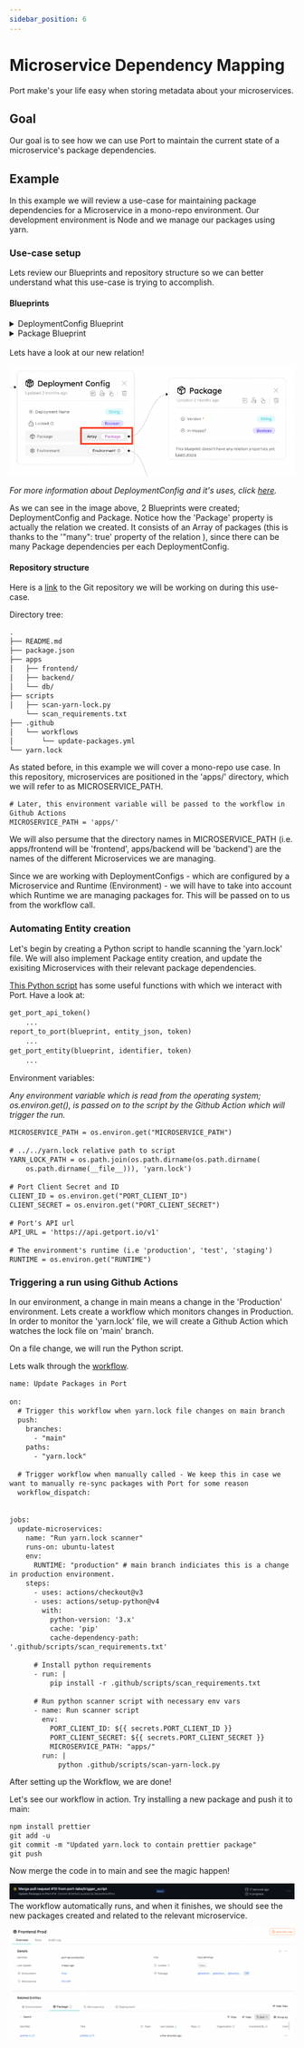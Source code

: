 ```yaml
---
sidebar_position: 6
---
```


# Microservice Dependency Mapping

Port make's your life easy when storing metadata about your microservices.

## Goal

Our goal is to see how we can use Port to maintain the current state of a microservice's package dependencies.

## Example

In this example we will review a use-case for maintaining package dependencies for a Microservice in a mono-repo environment.
Our development environment is Node and we manage our packages using yarn.

### Use-case setup

Lets review our Blueprints and repository structure so we can better understand what this use-case is trying to accomplish.

#### Blueprints

<details>
<summary>DeploymentConfig Blueprint</summary>

_Please notice the 'relations' seciton at the bottom of the Blueprint_

```json showLineNumbers
{
  "identifier": "DeploymentConfig",
  "title": "Deployment Config",
  "icon": "Service",
  "schema": {
    "properties": {
      "locked": {
        "type": "boolean",
        "title": "Locked",
        "default": false,
        "description": "Are deployments currently allowed for this configuration",
        "icon": "Lock"
      },
      "deploymentName": {
        "type": "string",
        "title": "Deployment Name"
      }
    },
    "required": []
  },
  "mirrorProperties": {},
  "formulaProperties": {},
  "relations": {
    "at": {
      "title": "Environment",
      "target": "environment",
      "required": false,
      "many": false
    },
    "package": {
      "title": "Package",
      "target": "Package",
      "required": false,
      "many": true
    }
  }
}
```

</details>

<details>
<summary>Package Blueprint</summary>

```json showLineNumbers
{
  "identifier": "Package",
  "title": "Package",
  "icon": "Package",
  "schema": {
    "properties": {
      "version": {
        "title": "Version",
        "type": "string"
      },
      "inHouse": {
        "title": "In-House?",
        "type": "boolean"
      }
    },
    "required": ["version"]
  },
  "mirrorProperties": {},
  "formulaProperties": {},
  "relations": {}
}
```

</details>

<br/>
Lets have a look at our new relation!

![blueprints.png](../../static/img/tutorial/complete-use-cases/microservice-dependency/blueprints.png)

_For more information about DeploymentConfig and it's uses, click [here](../complete-use-cases/software-catalog#deployment-config---port-api)._

As we can see in the image above, 2 Blueprints were created; DeploymentConfig and Package. Notice how the 'Package' property is actually the relation we created. It consists of an Array of packages (this is thanks to the '"many": true' property of the relation ), since there can be many Package dependencies per each DeploymentConfig.

#### Repository structure

Here is a [link](https://github.com/port-labs/demo-node-project) to the Git repository we will be working on during this use-case.

Directory tree:

```
.
├── README.md
├── package.json
├── apps
│   ├── frontend/
│   ├── backend/
│   └── db/
├── scripts
│   ├── scan-yarn-lock.py
    └── scan_requirements.txt
├── .github
│   └── workflows
│       └── update-packages.yml
└── yarn.lock
```

As stated before, in this example we will cover a mono-repo use case. In this repository, microservices are positioned in the 'apps/' directory, which we will refer to as MICROSERVICE_PATH.

```
# Later, this environment variable will be passed to the workflow in Github Actions
MICROSERVICE_PATH = 'apps/'
```

We will also persume that the directory names in MICROSERVICE_PATH (i.e. apps/frontend will be 'frontend', apps/backend will be 'backend') are the names of the different Microservices we are managing.

Since we are working with DeploymentConfigs - which are configured by a Microservice and Runtime (Environment) - we will have to take into account which Runtime we are managing packages for. This will be passed on to us from the workflow call.

### Automating Entity creation

Let's begin by creating a Python script to handle scanning the 'yarn.lock' file. We will also implement Package entity creation, and update the exisiting Microservices with their relevant package dependencies.

[This Python script](https://github.com/port-labs/demo-node-project/blob/main/scripts/scan-yarn-lock.py) has some useful functions with which we interact with Port.
Have a look at:

```python
get_port_api_token()
    ...
report_to_port(blueprint, entity_json, token)
    ...
get_port_entity(blueprint, identifier, token)
    ...
```

Environment variables:

_Any environment variable which is read from the operating system; os.environ.get(), is passed on to the script by the Github Action which will trigger the run._

```
MICROSERVICE_PATH = os.environ.get("MICROSERVICE_PATH")

# ../../yarn.lock relative path to script
YARN_LOCK_PATH = os.path.join(os.path.dirname(os.path.dirname(
    os.path.dirname(__file__))), 'yarn.lock')

# Port Client Secret and ID
CLIENT_ID = os.environ.get("PORT_CLIENT_ID")
CLIENT_SECRET = os.environ.get("PORT_CLIENT_SECRET")

# Port's API url
API_URL = 'https://api.getport.io/v1'

# The environment's runtime (i.e 'production', 'test', 'staging')
RUNTIME = os.environ.get("RUNTIME")

```

### Triggering a run using Github Actions

In our environment, a change in main means a change in the 'Production' environment. Lets create a workflow which monitors changes in Production.
In order to monitor the 'yarn.lock' file, we will create a Github Action which watches the lock file on 'main' branch.

On a file change, we will run the Python script.

Lets walk through the [workflow](https://github.com/port-labs/demo-node-project/blob/main/.github/workflows/update-packages.yml).

```
name: Update Packages in Port

on:
  # Trigger this workflow when yarn.lock file changes on main branch
  push:
    branches:
      - "main"
    paths:
      - "yarn.lock"

  # Trigger workflow when manually called - We keep this in case we want to manually re-sync packages with Port for some reason
  workflow_dispatch:


jobs:
  update-microservices:
    name: "Run yarn.lock scanner"
    runs-on: ubuntu-latest
    env:
      RUNTIME: "production" # main branch indiciates this is a change in production environment.
    steps:
      - uses: actions/checkout@v3
      - uses: actions/setup-python@v4
        with:
          python-version: '3.x'
          cache: 'pip'
          cache-dependency-path: '.github/scripts/scan_requirements.txt'

      # Install python requirements
      - run: |
          pip install -r .github/scripts/scan_requirements.txt

      # Run python scanner script with necessary env vars
      - name: Run scanner script
        env:
          PORT_CLIENT_ID: ${{ secrets.PORT_CLIENT_ID }}
          PORT_CLIENT_SECRET: ${{ secrets.PORT_CLIENT_SECRET }}
          MICROSERVICE_PATH: "apps/"
        run: |
            python .github/scripts/scan-yarn-lock.py

```

After setting up the Workflow, we are done!

Let's see our workflow in action.
Try installing a new package and push it to main:

```
npm install prettier
git add -u
git commit -m "Updated yarn.lock to contain prettier package"
git push
```

Now merge the code in to main and see the magic happen!

![trigger_workflow.png](../../static/img/tutorial/complete-use-cases/microservice-dependency/trigger_workflow.png)
The workflow automatically runs, and when it finishes, we should see the new packages created and related to the relevant microservice.

![new_package.png](../../static/img/tutorial/complete-use-cases/microservice-dependency/new_package.png)
